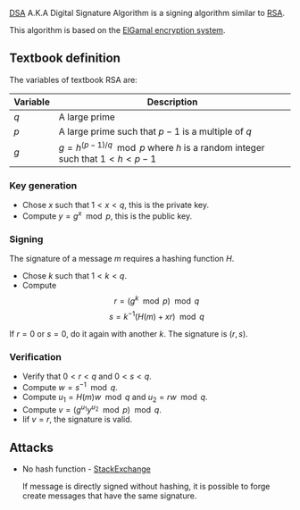 [DSA](https://en.wikipedia.org/wiki/Digital_Signature_Algorithm) A.K.A Digital Signature Algorithm is a signing algorithm similar to [RSA](../RSA/README.md).

This algorithm is based on the [ElGamal encryption system](../ElGamal/README.md).

## Textbook definition

The variables of textbook RSA are:

| Variable | Description |
|----------|-------------|
| $q$ | A large prime |
| $p$ | A large prime such that $p -1$ is a multiple of $q$ |
| $g$ | $g = h^{(p-1)/q} \mod p$ where $h$ is a random integer such that $1 < h < p-1$ |

### Key generation

- Chose $x$ such that $1 < x < q$, this is the private key.
- Compute $y = g^x \mod p$, this is the public key.

### Signing

The signature of a message $m$ requires a hashing function $H$.

- Chose $k$ such that $1 < k < q$.
- Compute 
$$r = (g^k \mod p) \mod q$$
$$s = k^{-1} (H(m) + xr) \mod q$$

If $r = 0$ or $s = 0$, do it again with another $k$. The signature is $(r, s)$.

### Verification

- Verify that $0 < r < q$ and $0 < s < q$.
- Compute $w = s^{-1} \mod q$.
- Compute $u_1 = H(m)w \mod q$ and $u_2 = rw \mod q$.
- Compute $v = (g^{u_1} y^{u_2} \mod p) \mod q$.
- Iif $v = r$, the signature is valid.

## Attacks

* No hash function - [StackExchange](https://crypto.stackexchange.com/questions/44862/ecdsa-signature-without-hashing-or-with-offloaded-hash)

    If message is directly signed without hashing, it is possible to forge create messages that have the same signature.